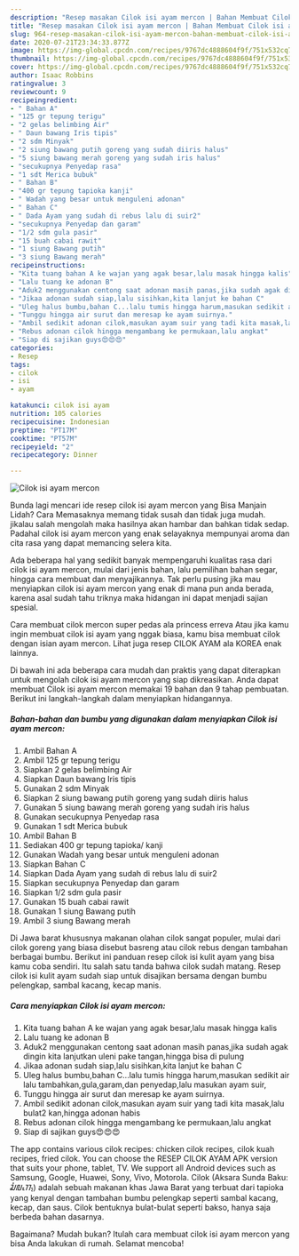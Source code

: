 ```yaml
---
description: "Resep masakan Cilok isi ayam mercon | Bahan Membuat Cilok isi ayam mercon Yang Enak Banget"
title: "Resep masakan Cilok isi ayam mercon | Bahan Membuat Cilok isi ayam mercon Yang Enak Banget"
slug: 964-resep-masakan-cilok-isi-ayam-mercon-bahan-membuat-cilok-isi-ayam-mercon-yang-enak-banget
date: 2020-07-21T23:34:33.877Z
image: https://img-global.cpcdn.com/recipes/9767dc4888604f9f/751x532cq70/cilok-isi-ayam-mercon-foto-resep-utama.jpg
thumbnail: https://img-global.cpcdn.com/recipes/9767dc4888604f9f/751x532cq70/cilok-isi-ayam-mercon-foto-resep-utama.jpg
cover: https://img-global.cpcdn.com/recipes/9767dc4888604f9f/751x532cq70/cilok-isi-ayam-mercon-foto-resep-utama.jpg
author: Isaac Robbins
ratingvalue: 3
reviewcount: 9
recipeingredient:
- " Bahan A"
- "125 gr tepung terigu"
- "2 gelas belimbing Air"
- " Daun bawang Iris tipis"
- "2 sdm Minyak"
- "2 siung bawang putih goreng yang sudah diiris halus"
- "5 siung bawang merah goreng yang sudah iris halus"
- "secukupnya Penyedap rasa"
- "1 sdt Merica bubuk"
- " Bahan B"
- "400 gr tepung tapioka kanji"
- " Wadah yang besar untuk menguleni adonan"
- " Bahan C"
- " Dada Ayam yang sudah di rebus lalu di suir2"
- "secukupnya Penyedap dan garam"
- "1/2 sdm gula pasir"
- "15 buah cabai rawit"
- "1 siung Bawang putih"
- "3 siung Bawang merah"
recipeinstructions:
- "Kita tuang bahan A ke wajan yang agak besar,lalu masak hingga kalis"
- "Lalu tuang ke adonan B"
- "Aduk2 menggunakan centong saat adonan masih panas,jika sudah agak dingin kita lanjutkan uleni pake tangan,hingga bisa di pulung"
- "Jikaa adonan sudah siap,lalu sisihkan,kita lanjut ke bahan C"
- "Uleg halus bumbu,bahan C...lalu tumis hingga harum,masukan sedikit air lalu tambahkan,gula,garam,dan penyedap,lalu masukan ayam suir,"
- "Tunggu hingga air surut dan meresap ke ayam suirnya."
- "Ambil sedikit adonan cilok,masukan ayam suir yang tadi kita masak,lalu bulat2 kan,hingga adonan habis"
- "Rebus adonan cilok hingga mengambang ke permukaan,lalu angkat"
- "Siap di sajikan guys😍😍😍"
categories:
- Resep
tags:
- cilok
- isi
- ayam

katakunci: cilok isi ayam 
nutrition: 105 calories
recipecuisine: Indonesian
preptime: "PT17M"
cooktime: "PT57M"
recipeyield: "2"
recipecategory: Dinner

---
```



![Cilok isi ayam mercon](https://img-global.cpcdn.com/recipes/9767dc4888604f9f/751x532cq70/cilok-isi-ayam-mercon-foto-resep-utama.jpg)

Bunda lagi mencari ide resep cilok isi ayam mercon yang Bisa Manjain Lidah? Cara Memasaknya memang tidak susah dan tidak juga mudah. jikalau salah mengolah maka hasilnya akan hambar dan bahkan tidak sedap. Padahal cilok isi ayam mercon yang enak selayaknya mempunyai aroma dan cita rasa yang dapat memancing selera kita.

Ada beberapa hal yang sedikit banyak mempengaruhi kualitas rasa dari cilok isi ayam mercon, mulai dari jenis bahan, lalu pemilihan bahan segar, hingga cara membuat dan menyajikannya. Tak perlu pusing jika mau menyiapkan cilok isi ayam mercon yang enak di mana pun anda berada, karena asal sudah tahu triknya maka hidangan ini dapat menjadi sajian spesial.

Cara membuat cilok mercon super pedas ala princess erreva Atau jika kamu ingin membuat cilok isi ayam yang nggak biasa, kamu bisa membuat cilok dengan isian ayam mercon. Lihat juga resep CILOK AYAM ala KOREA enak lainnya.


Di bawah ini ada beberapa cara mudah dan praktis yang dapat diterapkan untuk mengolah cilok isi ayam mercon yang siap dikreasikan. Anda dapat membuat Cilok isi ayam mercon memakai 19 bahan dan 9 tahap pembuatan. Berikut ini langkah-langkah dalam menyiapkan hidangannya.

<!--inarticleads1-->

##### Bahan-bahan dan bumbu yang digunakan dalam menyiapkan Cilok isi ayam mercon:

1. Ambil  Bahan A
1. Ambil 125 gr tepung terigu
1. Siapkan 2 gelas belimbing Air
1. Siapkan  Daun bawang Iris tipis
1. Gunakan 2 sdm Minyak
1. Siapkan 2 siung bawang putih goreng yang sudah diiris halus
1. Gunakan 5 siung bawang merah goreng yang sudah iris halus
1. Gunakan secukupnya Penyedap rasa
1. Gunakan 1 sdt Merica bubuk
1. Ambil  Bahan B
1. Sediakan 400 gr tepung tapioka/ kanji
1. Gunakan  Wadah yang besar untuk menguleni adonan
1. Siapkan  Bahan C
1. Siapkan  Dada Ayam yang sudah di rebus lalu di suir2
1. Siapkan secukupnya Penyedap dan garam
1. Siapkan 1/2 sdm gula pasir
1. Gunakan 15 buah cabai rawit
1. Gunakan 1 siung Bawang putih
1. Ambil 3 siung Bawang merah


Di Jawa barat khususnya makanan olahan cilok sangat populer, mulai dari cilok goreng yang biasa disebut basreng atau cilok rebus dengan tambahan berbagai bumbu. Berikut ini panduan resep cilok isi kulit ayam yang bisa kamu coba sendiri. Itu salah satu tanda bahwa cilok sudah matang. Resep cilok isi kulit ayam sudah siap untuk disajikan bersama dengan bumbu pelengkap, sambal kacang, kecap manis. 

<!--inarticleads2-->

##### Cara menyiapkan Cilok isi ayam mercon:

1. Kita tuang bahan A ke wajan yang agak besar,lalu masak hingga kalis
1. Lalu tuang ke adonan B
1. Aduk2 menggunakan centong saat adonan masih panas,jika sudah agak dingin kita lanjutkan uleni pake tangan,hingga bisa di pulung
1. Jikaa adonan sudah siap,lalu sisihkan,kita lanjut ke bahan C
1. Uleg halus bumbu,bahan C...lalu tumis hingga harum,masukan sedikit air lalu tambahkan,gula,garam,dan penyedap,lalu masukan ayam suir,
1. Tunggu hingga air surut dan meresap ke ayam suirnya.
1. Ambil sedikit adonan cilok,masukan ayam suir yang tadi kita masak,lalu bulat2 kan,hingga adonan habis
1. Rebus adonan cilok hingga mengambang ke permukaan,lalu angkat
1. Siap di sajikan guys😍😍😍


The app contains various cilok recipes: chicken cilok recipes, cilok kuah recipes, fried cilok. You can choose the RESEP CILOK AYAM APK version that suits your phone, tablet, TV. We support all Android devices such as Samsung, Google, Huawei, Sony, Vivo, Motorola. Cilok (Aksara Sunda Baku: ᮎᮤᮜᮧᮊ᮪) adalah sebuah makanan khas Jawa Barat yang terbuat dari tapioka yang kenyal dengan tambahan bumbu pelengkap seperti sambal kacang, kecap, dan saus. Cilok bentuknya bulat-bulat seperti bakso, hanya saja berbeda bahan dasarnya. 

Bagaimana? Mudah bukan? Itulah cara membuat cilok isi ayam mercon yang bisa Anda lakukan di rumah. Selamat mencoba!
